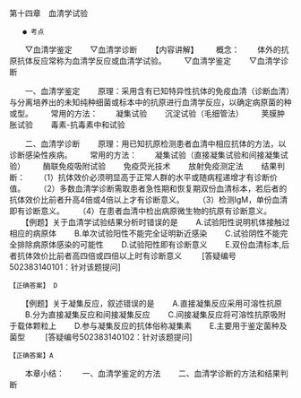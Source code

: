 第十四章　血清学试验
 
 	　　● 考点
　　▽血清学鉴定
　　▽血清学诊断
　　【内容讲解】
　　概念：
　　体外的抗原抗体反应常称为血清学反应或血清学试验。
　　▽血清学鉴定
　　▽血清学诊断

　　一、血清学鉴定
　　原理：采用含有已知特异性抗体的免疫血清（诊断血清）与分离培养出的未知纯种细菌或标本中的抗原进行血清学反应，以确定病原菌的种或型。
　　常用的方法：
　　凝集试验
　　沉淀试验（毛细管法）
　　荚膜肿胀试验
　　毒素-抗毒素中和试验

　　二、血清学诊断
　　原理：用已知抗原检测患者血清中相应抗体的方法，以诊断感染性疾病。
　　常用的方法：
　　凝集试验（直接凝集试验和间接凝集试验）
　　酶联免疫吸附试验
　　免疫荧光技术
　　放射免疫测定法
　　结果判断：
　　（1）抗体效价必须明显高于正常人群的水平或随病程递增才有诊断价值。
　　（2）多数血清学诊断需取患者急性期和恢复期双份血清标本，若后者的抗体效价比前者升高4倍或4倍以上才有诊断意义。
　　（3）检测IgM，单份血清即有诊断意义。
　　（4）在患者血清中检出病原微生物的抗原有诊断意义。
　　【例题】关于血清学试验结果分析时错误的是
　　A.试验阳性说明机体接触过相应的病原体
　　B.单次试验阳性不能完全证明新近感染
　　C.试验阴性不能完全排除病原体感染的可能性
　　D.试验阳性即有诊断意义
　　E.双份血清标本,后者抗体效价比前者高四倍或四倍以上时有诊断意义
　　 [答疑编号502383140101：针对该题提问]
	 
 	 
	【正确答案】 D

	

　　【例题】关于凝集反应，叙述错误的是
　　A.直接凝集反应采用可溶性抗原
　　B.分为直接凝集反应和间接凝集反应
　　C.间接凝集反应将可溶性抗原吸附于载体颗粒上
　　D.参与凝集反应的抗体俗称凝集素
　　E.主要用于鉴定菌种及菌型
　　 [答疑编号502383140102：针对该题提问]
	 
 	 
	【正确答案】A

	

　　本章小结：
　　一、血清学鉴定的方法
　　二、血清学诊断的方法和结果判断	 


